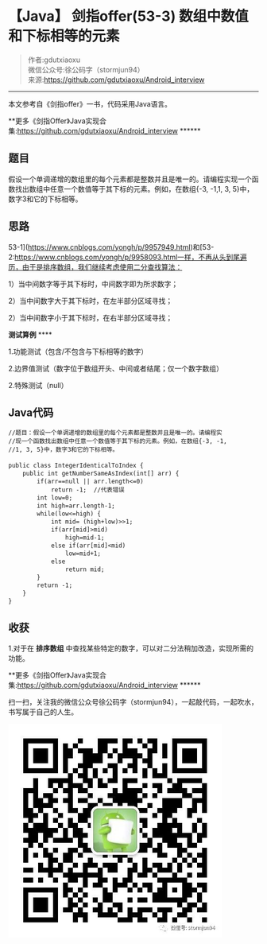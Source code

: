 # 【Java】 剑指offer(53-3) 数组中数值和下标相等的元素  
  
> 作者:gdutxiaoxu<br/> 微信公众号:徐公码字（stormjun94）<br/>来源:https://github.com/gdutxiaoxu/Android_interview

****

本文参考自《剑指offer》一书，代码采用Java语言。

**更多《剑指Offer》Java实现合集:https://github.com/gdutxiaoxu/Android_interview ******

## 题目

假设一个单调递增的数组里的每个元素都是整数并且是唯一的。请编程实现一个函数找出数组中任意一个数值等于其下标的元素。例如，在数组{-3, -1,1, 3,
5}中，数字3和它的下标相等。

## 思路

53-1](https://www.cnblogs.com/yongh/p/9957949.html)和[53-2:https://www.cnblogs.com/yongh/p/9958093.html一样，不再从头到尾遍历，由于是排序数组，我们继续考虑使用二分查找算法：

1）当中间数字等于其下标时，中间数字即为所求数字；

2）当中间数字大于其下标时，在左半部分区域寻找；

2）当中间数字小于其下标时，在右半部分区域寻找；

**测试算例** ****

1.功能测试（包含/不包含与下标相等的数字）

2.边界值测试（数字位于数组开头、中间或者结尾；仅一个数字数组）

2.特殊测试（null）

## **Java代码**

    
    
    //题目：假设一个单调递增的数组里的每个元素都是整数并且是唯一的。请编程实
    //现一个函数找出数组中任意一个数值等于其下标的元素。例如，在数组{-3, -1,
    //1, 3, 5}中，数字3和它的下标相等。
    
    public class IntegerIdenticalToIndex {
    	public int getNumberSameAsIndex(int[] arr) {
    		if(arr==null || arr.length<=0)
    			return -1;  //代表错误
    		int low=0;
    		int high=arr.length-1;
    		while(low<=high) {
    			int mid= (high+low)>>1;
    			if(arr[mid]>mid)
    				high=mid-1;
    			else if(arr[mid]<mid)
    				low=mid+1;
    			else 
    				return mid;
    		}
    		return -1;
    	}
    }
    

## **收获**

1.对于在 **排序数组** 中查找某些特定的数字，可以对二分法稍加改造，实现所需的功能。

**更多《剑指Offer》Java实现合集:https://github.com/gdutxiaoxu/Android_interview ******

扫一扫，关注我的微信公众号徐公码字（stormjun94），一起敲代码，一起吹水，书写属于自己的人生。

![](https://raw.githubusercontent.com/gdutxiaoxu/blog_pic/master/offer/20200722234908.png)